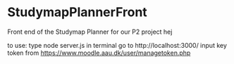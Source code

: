 # StudymapPlannerFront
Front end of the Studymap Planner for our P2 project
hej

to use:
    type node server.js in terminal
    go to http://localhost:3000/
    input key token from https://www.moodle.aau.dk/user/managetoken.php